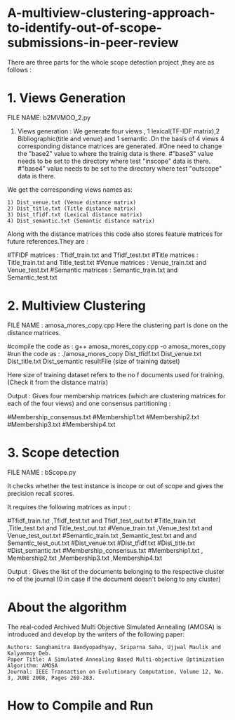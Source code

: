 # A-multiview-clustering-approach-to-identify-out-of-scope-submissions-in-peer-review
There are three parts for the whole scope detection project ,they are as follows :

# 1. Views Generation
FILE NAME: b2MVMOO_2.py
1) Views generation : We generate four views , 1 lexical(TF-IDF matrix),2  Bibliographic(title and venue) and 1 semantic .On the basis of 4 views 4 corresponding distance matrices are generated.
#One need to change the "base2" value to where the trainig data is there.
#"base3" value needs to be set to the directory where test "inscope" data is there.
#"base4" value needs to be set to the directory where test "outscope" data is there.

We get the corresponding views names as:

	1) Dist_venue.txt (Venue distance matrix) 
	2) Dist_title.txt (Title distance matrix)	
	3) Dist_tfidf.txt (Lexical distance matrix)	
	4) Dist_semantic.txt (Semantic distance matrix)

Along with the distance matrices this code also stores feature matrices for future references.They are :

#TFIDF matrices : Tfidf_train.txt and Tfidf_test.txt
#Title matrices : Title_train.txt and Title_test.txt
#Venue matrices : Venue_train.txt and Venue_test.txt
#Semantic matrices : Semantic_train.txt and Semantic_test.txt
# 2. Multiview Clustering
FILE NAME : amosa_mores_copy.cpp
Here the clustering part is done on the distance matrices.

#compile the code as : g++ amosa_mores_copy.cpp -o amosa_mores_copy
#run the code as : ./amosa_mores_copy Dist_tfidf.txt Dist_venue.txt Dist_title.txt Dist_semantic resultFile (size of training datset)

Here size of training dataset refers to the no f documents used for training.(Check it from the distance matrix)  

Output : Gives four membership matrices (which are clustering matrices for each of the four views)  and one consensus partitioning :

#Membership_consensus.txt
#Membership1.txt
#Membership2.txt
#Membership3.txt
#Membership4.txt
# 3. Scope detection
FILE NAME : bScope.py

It checks whether the test instance is incope or out of scope and gives the precision recall scores.

It requires the following matrices as input :

#Tfidf_train.txt ,Tfidf_test.txt and Tfidf_test_out.txt
#Title_train.txt ,Title_test.txt and Title_test_out.txt
#Venue_train.txt ,Venue_test.txt and Venue_test_out.txt
#Semantic_train.txt ,Semantic_test.txt and and Semantic_test_out.txt
#Dist_venue.txt
#Dist_tfidf.txt
#Dist_title.txt
#Dist_semantic.txt
#Membership_consensus.txt
#Membership1.txt , Membership2.txt ,Membership3.txt ,Membership4.txt  

Output :  Gives the list of the documents belonging to the respective cluster no of the journal (0 in case if the document doesn't belong to any cluster)




# About the algorithm
The real-coded Archived Multi Objective Simulated Annealing (AMOSA) is introduced and develop by the writers of the following paper:

    Authors: Sanghamitra Bandyopadhyay, Sriparna Saha, Ujjwal Maulik and Kalyanmoy Deb.
    Paper Title: A Simulated Annealing Based Multi-objective Optimization Algorithm: AMOSA
    Journal: IEEE Transaction on Evolutionary Computation, Volume 12, No. 3, JUNE 2008, Pages 269-283.



# How to Compile and Run
